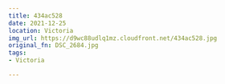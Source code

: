 ```yaml
---
title: 434ac528
date: 2021-12-25
location: Victoria
img_url: https://d9wc88udlq1mz.cloudfront.net/434ac528.jpg
original_fn: DSC_2684.jpg
tags:
- Victoria

---
```

